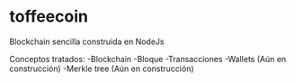 # toffeecoin
Blockchain sencilla construida en NodeJs

Conceptos tratados:
-Blockchain
-Bloque
-Transacciones
-Wallets (Aún en construcción)
-Merkle tree (Aún en construcción)
